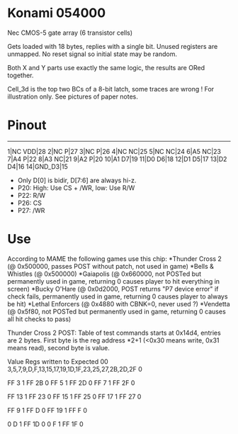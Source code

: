 # Konami 054000

Nec CMOS-5 gate array (6 transistor cells)

Gets loaded with 18 bytes, replies with a single bit. Unused registers are unmapped. No reset signal so initial state may be random.

Both X and Y parts use exactly the same logic, the results are ORed together.

Cell_3d is the top two BCs of a 8-bit latch, some traces are wrong ! For illustration only. See pictures of paper notes.

# Pinout
   ______
 1|NC VDD|28
 2|NC   P|27
 3|NC   P|26
 4|NC  NC|25
 5|NC  NC|24
 6|A5  NC|23
 7|A4   P|22
 8|A3  NC|21
 9|A2   P|20
10|A1  D7|19
11|D0  D6|18
12|D1  D5|17
13|D2  D4|16
14|GND_D3|15

* Only D[0] is bidir, D[7:6] are always hi-z.
* P20: High: Use CS + /WR, low: Use R/W
* P22: R/W
* P26: CS
* P27: /WR

# Use

According to MAME the following games use this chip:
*Thunder Cross 2 (@ 0x500000, passes POST without patch, not used in game)
*Bells & Whistles (@ 0x500000)
*Gaiapolis (@ 0x660000, not POSTed but permanently used in game, returning 0 causes player to hit everything in screen)
*Bucky O'Hare (@ 0x0d2000, POST returns "P7 device error" if check fails, permanently used in game, returning 0 causes player to always be hit)
*Lethal Enforcers (@ 0x4880 with CBNK=0, never used ?)
*Vendetta (@ 0x5f80, not POSTed but permanently used in game, returning 0 causes all hit checks to pass)

Thunder Cross 2 POST:
Table of test commands starts at 0x14d4, entries are 2 bytes.
First byte is the reg address *2+1 (<0x30 means write, 0x31 means read), second byte is value.

Value	Regs written to						Expected
00	3,5,7,9,D,F,13,15,17,19,1D,1F,23,25,27,2B,2D,2F		0

FF	3	1
FF	2B	0
FF	5	1
FF	2D	0
FF	7	1
FF	2F	0

FF	13	1
FF	23	0
FF	15	1
FF	25	0
FF	17	1
FF	27	0

FF	9	1
FF	D	0
FF	19	1
FF	F	0

0	D	1
FF	1D	0
0	F	1
FF	1F	0
